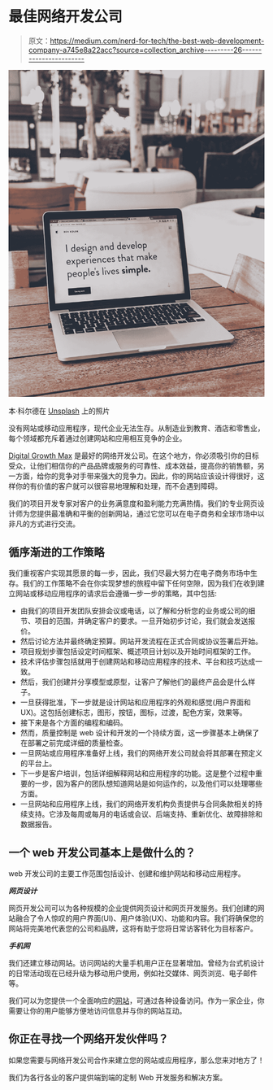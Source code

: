 # 最佳网络开发公司

> 原文：<https://medium.com/nerd-for-tech/the-best-web-development-company-a745e8a22acc?source=collection_archive---------26----------------------->

![](img/67c92bb37dabdd160fe09f5ea9472112.png)

本·科尔德在 [Unsplash](https://unsplash.com/s/photos/web-development?utm_source=unsplash&utm_medium=referral&utm_content=creditCopyText) 上的照片

没有网站或移动应用程序，现代企业无法生存。从制造业到教育、酒店和零售业，每个领域都充斥着通过创建网站和应用相互竞争的企业。

[Digital Growth Max](https://www.digitalgrowthmax.com/) 是最好的网络开发公司。在这个地方，你必须吸引你的目标受众，让他们相信你的产品品牌或服务的可靠性、成本效益，提高你的销售额，另一方面，给你的竞争对手带来强大的竞争力。因此，你的网站应该设计得很好，这样你的有价值的客户就可以很容易地理解和处理，而不会遇到障碍。

我们的项目开发专家对客户的业务满意度和盈利能力充满热情。我们的专业网页设计师为您提供最准确和平衡的创新网站，通过它您可以在电子商务和全球市场中以非凡的方式进行交流。

## 循序渐进的工作策略

我们重视客户实现其愿景的每一步，因此，我们尽最大努力在电子商务市场中生存。我们的工作策略不会在你实现梦想的旅程中留下任何空隙，因为我们在收到建立网站或移动应用程序的请求后会遵循一步一步的策略，其中包括:

*   由我们的项目开发团队安排会议或电话，以了解和分析您的业务或公司的细节、项目的范围，并确定客户的要求。一旦开始初步讨论，我们就会发送报价。
*   然后讨论方法并最终确定预算。网站开发流程在正式合同或协议签署后开始。
*   项目规划步骤包括设定时间框架、概述项目计划以及开始时间框架的工作。
*   技术评估步骤包括就用于创建网站和移动应用程序的技术、平台和技巧达成一致。
*   然后，我们创建并分享模型或原型，让客户了解他们的最终产品会是什么样子。
*   一旦获得批准，下一步就是设计网站和应用程序的外观和感觉(用户界面和 UX)。这包括创建标志，图形，按钮，图标，过渡，配色方案，效果等。
*   接下来是各个方面的编程和编码。
*   然而，质量控制是 web 设计和开发的一个持续方面，这一步骤基本上确保了在部署之前完成详细的质量检查。
*   一旦网站或应用程序准备好上线，我们的网络开发公司就会将其部署在预定义的平台上。
*   下一步是客户培训，包括详细解释网站和应用程序的功能。这是整个过程中重要的一步，因为客户的团队想知道网站是如何运作的，以及他们可以处理哪些方面。
*   一旦网站和应用程序上线，我们的网络开发机构负责提供与合同条款相关的持续支持。它涉及每周或每月的电话或会议、后端支持、重新优化、故障排除和数据报告。

## 一个 web 开发公司基本上是做什么的？

web 开发公司的主要工作范围包括设计、创建和维护网站和移动应用程序。

***网页设计***

网页开发公司可以为各种规模的企业提供网页设计和网页开发服务。我们创建的网站融合了令人惊叹的用户界面(UI)、用户体验(UX)、功能和内容。我们将确保您的网站将完美地代表您的公司和品牌，这将有助于您将日常访客转化为目标客户。

***手机网***

我们还建立移动网站。访问网站的大量手机用户正在显著增加。曾经为台式机设计的日常活动现在已经升级为移动用户使用，例如社交媒体、网页浏览、电子邮件等。

我们可以为您提供一个全面响应的[网站](https://dgmsana.medium.com/)，可通过各种设备访问。作为一家企业，你需要让你的用户能够方便地访问信息并与你的网站互动。

## 你正在寻找一个网络开发伙伴吗？

如果您需要与网络开发公司合作来建立您的网站或应用程序，那么您来对地方了！

我们为各行各业的客户提供端到端的定制 Web 开发服务和解决方案。